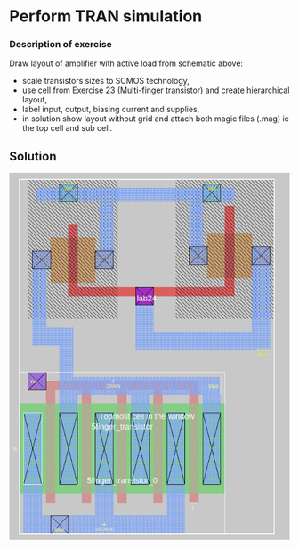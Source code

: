 # Perform TRAN simulation


### Description of exercise

Draw layout of amplifier with active load from schematic above:

- scale transistors sizes to SCMOS technology,
- use cell from Exercise 23 (Multi-finger transistor) and create hierarchical layout,
- label input, output, biasing current and supplies,
- in solution show layout without grid and attach both magic files (.mag) ie the top cell and sub cell.

## Solution
<p align="center">
  <img src ="lab24.png" width = "700" title="photo">  
</p>
